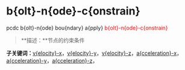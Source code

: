 # b{olt}-n{ode}-c{onstrain}
pcdc b{olt}-n{ode} bou{ndary} a{pply} <span style='color: red;'>b{olt}-n{ode}-c{onstrain}</span>
> **描述：**节点的约束条件

**子关键词：**[v{elocity}-x](b{olt}-n{ode}/bou{ndary}/a{pply}/b{olt}-n{ode}-c{onstrain}/v{elocity}-x/)，[v{elocity}-y](b{olt}-n{ode}/bou{ndary}/a{pply}/b{olt}-n{ode}-c{onstrain}/v{elocity}-y/)，[v{elocity}-z](b{olt}-n{ode}/bou{ndary}/a{pply}/b{olt}-n{ode}-c{onstrain}/v{elocity}-z/)，[a{cceleration}-x](b{olt}-n{ode}/bou{ndary}/a{pply}/b{olt}-n{ode}-c{onstrain}/a{cceleration}-x/)，[a{cceleration}-y](b{olt}-n{ode}/bou{ndary}/a{pply}/b{olt}-n{ode}-c{onstrain}/a{cceleration}-y/)，[a{cceleration}-z](b{olt}-n{ode}/bou{ndary}/a{pply}/b{olt}-n{ode}-c{onstrain}/a{cceleration}-z/)，
